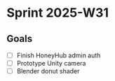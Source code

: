 # Sprint 2025-W31

## Goals

- [ ] Finish HoneyHub admin auth
- [ ] Prototype Unity camera
- [ ] Blender donut shader
